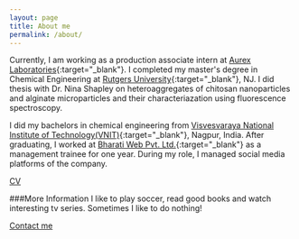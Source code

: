 ```yaml
---
layout: page
title: About me
permalink: /about/
---
```


Currently, I am working as a production associate intern at [Aurex Laboratories](aurexlabs.com){:target="_blank"}. I completed my master's degree in Chemical Engineering at [Rutgers University](http://sol.rutgers.edu){:target="_blank"}, NJ. I did thesis with Dr. Nina Shapley on heteroaggregates of chitosan nanoparticles and alginate microparticles and their characteriazation using fluorescence spectroscopy. 

I did my bachelors in chemical engineering from [Visvesvaraya National Institute of Technology(VNIT)](http://www.vnit.ac.in){:target="_blank"}, Nagpur, India. After graduating, I worked at [Bharati Web Pvt. Ltd.](http://bharatiweb.in/index.html){:target="_blank"} as a management trainee for one year. During my role, I managed social media platforms of the company. 

<a href="{{ site.baseurl }}/resume">CV</a>

###More Information
I like to play soccer, read good books and watch interesting tv series. Sometimes I like to do nothing!

 
 

[Contact me](mailto:csp007chinmay@gmail.com)
